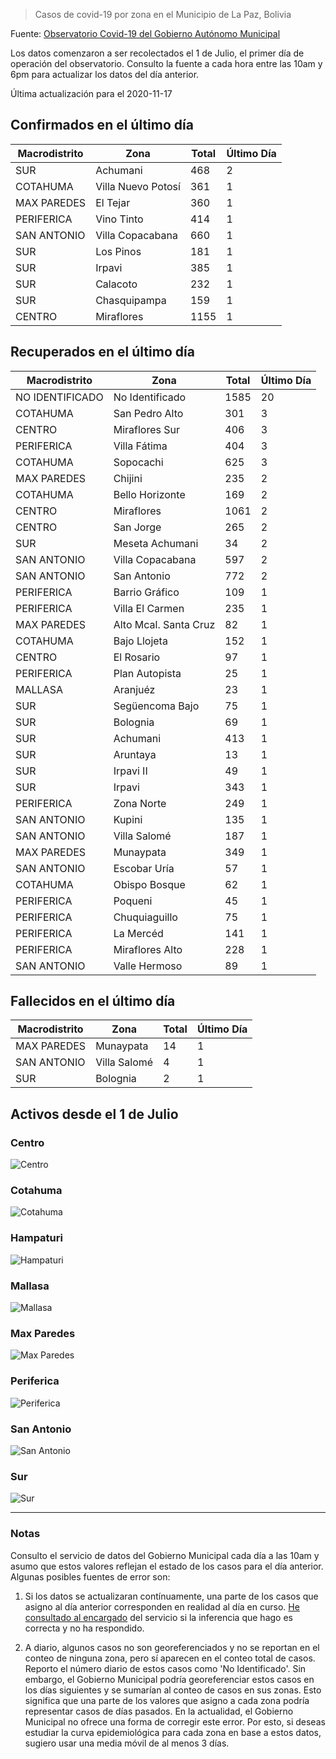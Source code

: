 > Casos de covid-19 por zona en el Municipio de La Paz, Bolivia

Fuente: [Observatorio Covid-19 del Gobierno Autónomo Municipal](http://observatoriocovid19.lapaz.bo/observatorio/index.php/datos-abiertos-covid)

Los datos comenzaron a ser recolectados el 1 de Julio, el primer día de operación del observatorio. Consulto la fuente a cada hora entre las 10am y 6pm para actualizar los datos del día anterior.

Última actualización para el 2020-11-17

## Confirmados en el último día

| Macrodistrito   | Zona               |   Total |   Último Día |
|-----------------|--------------------|---------|--------------|
| SUR             | Achumani           |     468 |            2 |
| COTAHUMA        | Villa Nuevo Potosí |     361 |            1 |
| MAX PAREDES     | El Tejar           |     360 |            1 |
| PERIFERICA      | Vino Tinto         |     414 |            1 |
| SAN ANTONIO     | Villa Copacabana   |     660 |            1 |
| SUR             | Los Pinos          |     181 |            1 |
| SUR             | Irpavi             |     385 |            1 |
| SUR             | Calacoto           |     232 |            1 |
| SUR             | Chasquipampa       |     159 |            1 |
| CENTRO          | Miraflores         |    1155 |            1 |

## Recuperados en el último día

| Macrodistrito   | Zona                  |   Total |   Último Día |
|-----------------|-----------------------|---------|--------------|
| NO IDENTIFICADO | No Identificado       |    1585 |           20 |
| COTAHUMA        | San Pedro Alto        |     301 |            3 |
| CENTRO          | Miraflores Sur        |     406 |            3 |
| PERIFERICA      | Villa Fátima          |     404 |            3 |
| COTAHUMA        | Sopocachi             |     625 |            3 |
| MAX PAREDES     | Chijini               |     235 |            2 |
| COTAHUMA        | Bello Horizonte       |     169 |            2 |
| CENTRO          | Miraflores            |    1061 |            2 |
| CENTRO          | San Jorge             |     265 |            2 |
| SUR             | Meseta Achumani       |      34 |            2 |
| SAN ANTONIO     | Villa Copacabana      |     597 |            2 |
| SAN ANTONIO     | San Antonio           |     772 |            2 |
| PERIFERICA      | Barrio Gráfico        |     109 |            1 |
| PERIFERICA      | Villa El Carmen       |     235 |            1 |
| MAX PAREDES     | Alto Mcal. Santa Cruz |      82 |            1 |
| COTAHUMA        | Bajo Llojeta          |     152 |            1 |
| CENTRO          | El Rosario            |      97 |            1 |
| PERIFERICA      | Plan Autopista        |      25 |            1 |
| MALLASA         | Aranjuéz              |      23 |            1 |
| SUR             | Següencoma Bajo       |      75 |            1 |
| SUR             | Bolognia              |      69 |            1 |
| SUR             | Achumani              |     413 |            1 |
| SUR             | Aruntaya              |      13 |            1 |
| SUR             | Irpavi II             |      49 |            1 |
| SUR             | Irpavi                |     343 |            1 |
| PERIFERICA      | Zona Norte            |     249 |            1 |
| SAN ANTONIO     | Kupini                |     135 |            1 |
| SAN ANTONIO     | Villa Salomé          |     187 |            1 |
| MAX PAREDES     | Munaypata             |     349 |            1 |
| SAN ANTONIO     | Escobar Uría          |      57 |            1 |
| COTAHUMA        | Obispo Bosque         |      62 |            1 |
| PERIFERICA      | Poqueni               |      45 |            1 |
| PERIFERICA      | Chuquiaguillo         |      75 |            1 |
| PERIFERICA      | La Mercéd             |     141 |            1 |
| PERIFERICA      | Miraflores Alto       |     228 |            1 |
| SAN ANTONIO     | Valle Hermoso         |      89 |            1 |

## Fallecidos en el último día

| Macrodistrito   | Zona         |   Total |   Último Día |
|-----------------|--------------|---------|--------------|
| MAX PAREDES     | Munaypata    |      14 |            1 |
| SAN ANTONIO     | Villa Salomé |       4 |            1 |
| SUR             | Bolognia     |       2 |            1 |

## Activos desde el 1 de Julio

### Centro

![Centro](plots/activos_centro.png)

### Cotahuma

![Cotahuma](plots/activos_cotahuma.png)

### Hampaturi

![Hampaturi](plots/activos_hampaturi.png)

### Mallasa

![Mallasa](plots/activos_mallasa.png)

### Max Paredes

![Max Paredes](plots/activos_max_paredes.png)

### Periferica

![Periferica](plots/activos_periferica.png)

### San Antonio

![San Antonio](plots/activos_san_antonio.png)

### Sur

![Sur](plots/activos_sur.png)

---

### Notas

Consulto el servicio de datos del Gobierno Municipal cada día a las 10am y asumo que estos valores reflejan el estado de los casos para el día anterior. Algunas posibles fuentes de error son:

1. Si los datos se actualizaran contínuamente, una parte de los casos que asigno al día anterior corresponden en realidad al día en curso. [He consultado al encargado](https://twitter.com/mauforonda/status/1278727234765959168) del servicio si la inferencia que hago es correcta y no ha respondido.

2. A diario, algunos casos no son georeferenciados y no se reportan en el conteo de ninguna zona, pero sí aparecen en el conteo total de casos. Reporto el número diario de estos casos como 'No Identificado'.  Sin embargo, el Gobierno Municipal podría georeferenciar estos casos en los días siguientes y se sumarían al conteo de casos en sus zonas. Esto significa que una parte de los valores que asigno a cada zona podría representar casos de días pasados. En la actualidad, el Gobierno Municipal no ofrece una forma de corregir este error. Por esto, si deseas estudiar la curva epidemiológica para cada zona en base a estos datos, sugiero usar una media móvil de al menos 3 días.